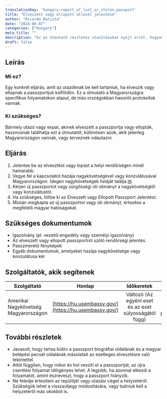 ```yaml
---
translationKey: 'hungary-report_of_lost_or_stolen_passport'
title: "Elveszett vagy ellopett útlevél jelentése"
author: "Ricardo Batista"
date: "2024-06-07"
categories: ["Hungary"]
meta_title: ""
description: "Ez az útmutató részletes utasításokat nyújt arról, hogyan lehet jelenteni és pótolni egy elveszett vagy ellopett útlevelet."
draft: false
---
```


## Leírás
### Mi ez?
Egy konkrét eljárás, amit az utazóknak be kell tartaniuk, ha elveszik vagy ellopnak a passzportjuk külföldön. Ez a útmutató a Magyarországra specifikus folyamatokon alapul, de más országokban hasonló protokollok vannak.

### Ki szükséges?
Bármely utazó vagy expat, akinek elveszett a passzportja vagy ellopták, hasznosnak találhatja ezt a útmutatót, különösen azok, akik jelenleg Magyarországon vannak, vagy terveznek odautazni.

## Eljárás
1. Jelentse be az elvesztést vagy lopást a helyi rendőrségen minél hamarabb.
2. Vegye fel a kapcsolatot hazája nagykövetségével vagy konzulátusával Magyarországon. Idegen nagykövetségek listáját találja [itt](https://konzuliszolgalat.kormany.hu/idegen-konzulatusok-magyarorszagon).
3. Kérjen új passzportot vagy sürgősségi úti okmányt a nagykövetségtől vagy konzulátustól.
4. Ha szükséges, töltse ki az Elveszett vagy Ellopott Passzport Jelentést.
5. Miután megkapta az új passzportot vagy úti okmányt, értesítse a megfelelő magyar hatóságokat.

## Szükséges dokumentumok
- Igazolvány (pl. vezetői engedély vagy személyi igazolvány)
- Az elveszett vagy ellopott passzportról szóló rendőrségi jelentés
- Passzméretű fényképek
- Egyéb dokumentumok, amelyeket hazája nagykövetsége vagy konzulátusa kér

## Szolgáltatók, akik segítenek
| Szolgáltató     |     Honlap     |     Időkeretek    |       Költség      |
| --------------- | --------------- |  :-------------: | :-------------: |
| Amerikai Nagykövetség Magyarországon | [https://hu.usembassy.gov/](https://hu.usembassy.gov/) |    Változó (Az egyéni eset és az eset súlyosságától függ)  |     Változó (Díj az új passzportért)    |

## További részletek
- Javasolt, hogy tartsa külön a passzport biográfiai oldalának és a magyar belépési pecsét oldalának másolatait az esetleges elvesztésre való tekintettel.
- Attól függően, hogy mikor és hol veszíti el a passzportját, az újra cserélési folyamat időigényes lehet. A legjobb, ha azonnal elkezdi a folyamatot, amint észreveszi, hogy a passzport hiányzik.
- Ne feledje értesíteni az repülőjét vagy utazási céget a helyzetéről. Szükségük lehet a visszaútjegy módosítására, vagy tudniuk kell a helyzetéről más okokból is.